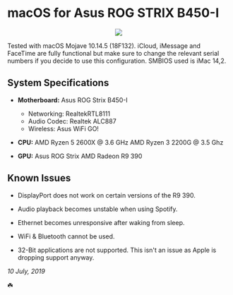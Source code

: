 # macOS for Asus ROG STRIX B450-I

<p align="center">
 <img src="https://ibin.co/4In2flcxe4x8.jpg"/>
</p>

Tested with macOS Mojave 10.14.5 (18F132). iCloud, iMessage and FaceTime are fully functional but make sure to change the relevant serial numbers if you decide to use this configuration. SMBIOS used is iMac 14,2.

## System Specifications

- **Motherboard:** Asus ROG Strix B450-I
  * Networking: RealtekRTL8111
  * Audio Codec: Realtek ALC887
  * Wireless: Asus WiFi GO!
  
- **CPU:** AMD Ryzen 5 2600X @ 3.6 GHz
           AMD Ryzen 3 2200G @ 3.5 Ghz

- **GPU:** Asus ROG Strix AMD Radeon R9 390

## Known Issues

- DisplayPort does not work on certain versions of the R9 390.

- Audio playback becomes unstable when using Spotify.

- Ethernet becomes unresponsive after waking from sleep.

- WiFi & Bluetooth cannot be used.

- 32-Bit applications are not supported. This isn't an issue as Apple is dropping support anyway.

*10 July, 2019*

☘️
